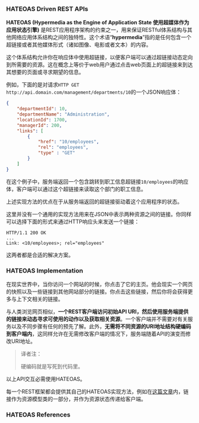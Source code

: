 ### HATEOAS Driven REST APIs

**HATEOAS (Hypermedia as the Engine of Application State 使用超媒体作为应用状态引擎)** 是REST应用程序架构的约束之一，用来保证RESTful体系结构与其他网络应用体系结构之间的独特性。这个术语“**hypermedia**”指的是任何包含一个超链接或者其他媒体形式（诸如图像、电影或者文本）的内容。

这个体系结构允许你在响应体中使用超链接，以便客户端可以通过超链接动态定向到所需要的资源。这在概念上等价于web用户通过点击web页面上的超链接来到达其想要的页面或寻求期望的信息。

例如，下面的是对请求`HTTP GET http://api.domain.com/management/departments/10`的一个JSON响应体：

```json
{
    "departmentId": 10,
    "departmentName": "Administration",
    "locationId": 1700,
    "managerId": 200,
    "links": [
        {
            "href": "10/employees",
            "rel": "employees",
            "type" : "GET"
        }
    ]
}
```

在这个例子中，服务端返回一个包含跳转到职工信息超链接`10/employees`的响应体，客户端可以通过这个超链接来读取这个部门的职工信息。

上述实现方法的优点在于从服务端返回的超链接驱动着这个应用程序的状态。

这里并没有一个通用的实现方法用来在JSON中表示两种资源之间的链接。你同样可以选择下面的形式来通过HTTP响应头来发送一个链接：

```
HTTP/1.1 200 OK
...
Link: <10/employees>; rel="employees"
```

这两者都是合适的解决方案。

### HATEOAS Implementation

在现实世界中，当你访问一个网站的时候，你点击了它的主页。他会现实一个网页的快照以及一些链接到其他网站部分的链接。你点击这些链接，然后你将会获得更多与上下文相关的链接。

与人类浏览网页相似，**一个REST客户端访问初始API URI，然后使用服务端提供的链接来动态寻求可使用的动作以及获取相关资源**。一个客户端并不需要对有关服务以及不同步骤有任何的预先了解。此外，**无需将不同资源的URI地址结构硬编码到客户端内**，这同样允许在无需修改客户端的情况下，服务端随着API的演变而修改URI地址。

> 译者注：
>
> 硬编码就是写死到代码里。

以上API交互必需使用HATEOAS。

每一个REST框架都会提供其自己的HATEOAS实现方法，例如在[这篇文章](https://howtodoinjava.com/resteasy/writing-restful-webservices-with-hateoas-using-jax-rs-and-jaxb-in-java/)内，链接作为资源模型类的一部分，并作为资源状态传递给客户端。

### HATEOAS References

